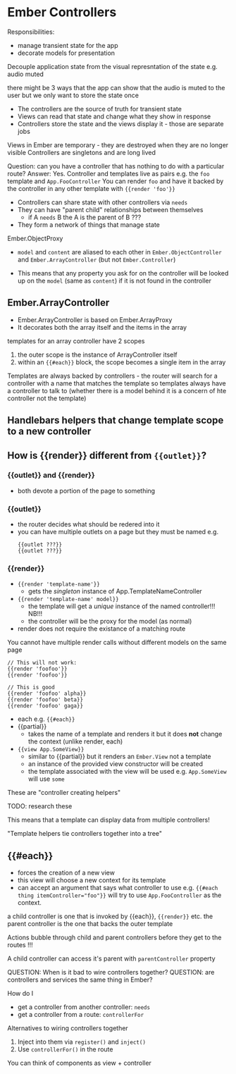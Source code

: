 # Ember Controllers

Responsibilities:

* manage transient state for the app
* decorate models for presentation


Decouple application state from the visual represntation of the state e.g. audio muted

there might be 3 ways that the app can show that the audio is muted to the user but we only want to store the state once

* The controllers are the source of truth for transient state
* Views can read that state and change what they show in response
* Controllers store the state and the views display it - those are separate jobs

Views in Ember are temporary - they are destroyed when they are no longer visible
Controllers are singletons and are long lived

Question: can you have a controller that has nothing to do with a particular route?
Answer: Yes. Controller and templates live as pairs e.g. the `foo` template and `App.FooController`
You can render `foo` and have it backed by the controller in any other template with `{{render 'foo'}}`


* Controllers can share state with other controllers via `needs`
* They can have "parent child" relationships between themselves
    * if A `needs` B the A is the parent of B ???
* They form a network of things that manage state


Ember.ObjectProxy

* `model` and `content` are aliased to each other in `Ember.ObjectController` and `Ember.ArrayController`
  (but not `Ember.Controller`)

* This means that any property you ask for on the controller will be looked up on the `model` (same as `content`)
  if it is not found in the controller

## Ember.ArrayController

* Ember.ArrayController is based on Ember.ArrayProxy
* It decorates both the array itself and the items in the array

templates for an array controller have 2 scopes
1. the outer scope is the instance of ArrayController itself
2. within an `{{#each}}` block, the scope becomes a single item in the array


Templates are always backed by controllers - the router will search for a controller with a name that matches the template
so templates always have a controller to talk to (whether there is a model behind it is a concern of hte controller not the template)

## Handlebars helpers that change template scope to a new controller


## How is {{render}} different from `{{outlet}}`?

### {{outlet}} and {{render}}

* both devote a portion of the page to something

### {{outlet}}

* the router decides what should be redered into it
* you can have multiple outlets on a page but they must be named e.g.
  ```
  {{outlet ???}}
  {{outlet ???}}
  ```

### {{render}}

* `{{render 'template-name'}}`
    * gets the _singleton_ instance of App.TemplateNameController
* `{{render 'template-name' model}}`
    * the template will get a _unique_ instance of the named controller!!! NB!!!
    * the controller will be the proxy for the model (as normal)
* render does not require the existance of a matching route



You cannot have multiple render calls without different models on the same page
```
// This will not work:
{{render 'foofoo'}}
{{render 'foofoo'}}

// This is good
{{render 'foofoo' alpha}}
{{render 'foofoo' beta}}
{{render 'foofoo' gaga}}
```


* each e.g. `{{#each}}`
* {{partial}}
    * takes the name of a template and renders it but it does **not** change the context (unlike render, each)
* `{{view App.SomeView}}`
    * similar to {{partial}} but it renders an `Ember.View` not a template
    * an instance of the provided view constructor will be created
    * the template associated with the view will be used e.g. `App.SomeView` will use `some`

These are "controller creating helpers"

TODO: research these

This means that a template can display data from multiple controllers!

"Template helpers tie controllers together into a tree"

## {{#each}}
* forces the creation of a new view
* this view will choose a new context for its template
* can accept an argument that says what controller to use e.g. `{{#each thing itemController="foo"}}`
  will try to use `App.FooController` as the context.

a child controller is one that is invoked by {{each}}, `{{render}}` etc.
the parent controller is the one that backs the outer template

Actions bubble through child and parent controllers before they get to the routes !!!

A child controller can access it's parent with `parentController` property


QUESTION: When is it bad to wire controllers together?
QUESTION: are controllers and services the same thing in Ember?

How do I
* get a controller from another controller: `needs`
* get a controller from a route: `controllerFor`


Alternatives to wiring controllers together
1. Inject into them via `register()` and `inject()`
2. Use `controllerFor()` in the route


You can think of components as view + controller

